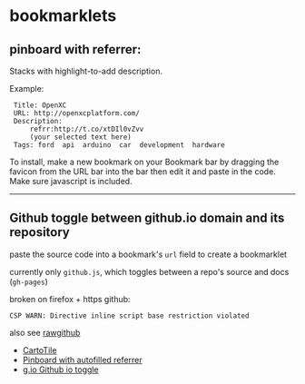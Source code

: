 # bookmarklets

pinboard with referrer:
------

Stacks with highlight-to-add description.

Example:  

     Title: OpenXC 
     URL: http://openxcplatform.com/
     Description: 
         refrr:http://t.co/xtDIl0vZvv
         (your selected text here)
     Tags: ford  api  arduino  car  development  hardware   


To install, make a new bookmark on your Bookmark bar by dragging the favicon from the URL bar into the bar then edit it and paste in the code. Make sure javascript is included.


-----

Github toggle between github.io domain and its repository
----

paste the source code into a bookmark's `url` field to create a bookmarklet

currently only `github.js`, which toggles between a repo's source and docs
(`gh-pages`)

broken on firefox + https github:

    CSP WARN: Directive inline script base restriction violated

also see [rawgithub](https://github.com/rgrove/rawgithub)
<ul><li><a href="javascript:(function() { function copyToClipboard(text) { if (window.clipboardData && window.clipboardData.setData) { /*IE specific code path to prevent textarea being shown while dialog is visible.*/ return clipboardData.setData('Text', text); } else if (document.queryCommandSupported && document.queryCommandSupported('copy')) { var textarea = document.createElement('textarea'); textarea.textContent = text; textarea.style.position = 'fixed'; /* Prevent scrolling to bottom of page in MS Edge.*/ document.body.appendChild(textarea); textarea.select(); try { return document.execCommand('copy'); /* Security exception may be thrown by some browsers.*/ } catch (ex) { console.warn('Copy to clipboard failed.', ex); return false; } finally { document.body.removeChild(textarea); } } } var cartotile = document.querySelectorAll('.leaflet-layer:nth-child(2) > .leaflet-tile-container > img:nth-child(1)')[0].src.replace(/cartocdn-gusc-(.)/,'cartocdn-gusc-{s}').replace(/([,\d]*)\/\d*\/\d*\/\d*.png/,'0,$1\/{z}\/{x}\/{y}.png'); copyToClipboard(cartotile); })();">CartoTile</a></li>
  <li><a href="javascript:q=location.href;if(document.getSelection)%7Bd=document.getSelection()+" refrr:"+document.referrer;%7Delse%7Bd='';%7D;p=document.title;void(open('https://pinboard.in/add?showtags=yes&url='+encodeURIComponent(q)+'&description='+encodeURIComponent(d)+'&title='+encodeURIComponent(p),'Pinboard','toolbar=no,scrollbars=yes,width=750,height=700'));">Pinboard with autofilled referrer</a></li>
  <li><a href="javascript:(function() {  var host = location.host.split('.');  var path = location.pathname.slice(2).split('/');    var winlocation = '' + window.location;    var isGISPath = /(gisModule\/)(dev\/app|dist)(\/)/;  var isDashboardPath = /(dashboard\/)(dev\/app|build)(\/)/;    if (isGISPath.exec(location.pathname)) {  window.location = isGISPath.exec(location.pathname)[2] == 'dist'    ? winlocation.replace(isGISPath,"$1dev/app$3")    : winlocation.replace(isGISPath,"$1dist$3");  }      else if (isDashboardPath.exec(location.pathname)) {    window.location = isDashboardPath.exec(location.pathname)[2] == 'build'    ? winlocation.replace(isDashboardPath,"$1dev/app$3")    : winlocation.replace(isDashboardPath,"$1build$3")  }  else {    window.location = host[2] === 'io'    ? 'https://github.com/' + host[0] + '/' + path[0] + '/tree/gh-pages'    : 'http://' + path[0] + '.github.io/' + path[1];  }})();">g.io Github io toggle</a></li></ul>
